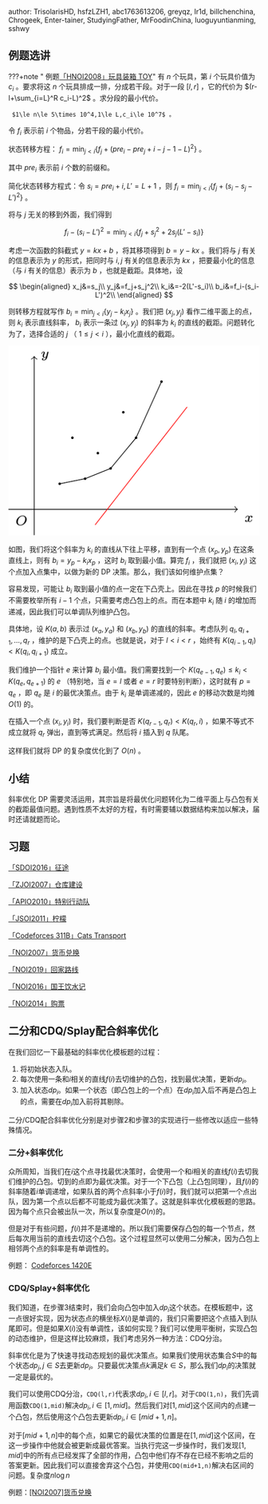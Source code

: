 author: TrisolarisHD, hsfzLZH1, abc1763613206, greyqz, Ir1d, billchenchina, Chrogeek, Enter-tainer, StudyingFather, MrFoodinChina, luoguyuntianming, sshwy

## 例题选讲

???+note " 例题[「HNOI2008」玩具装箱 TOY](https://loj.ac/problem/10188)"
    有 $n$ 个玩具，第 $i$ 个玩具价值为 $c_i$ 。要求将这 $n$ 个玩具排成一排，分成若干段。对于一段 $[l,r]$ ，它的代价为 $(r-l+\sum_{i=L}^R c_i-L)^2$ 。求分段的最小代价。
    
     $1\le n\le 5\times 10^4,1\le L,c_i\le 10^7$ 。

令 $f_i$ 表示前 $i$ 个物品，分若干段的最小代价。

状态转移方程： $f_i=\min_{j<i}\{f_j+(pre_i-pre_j+i-j-1-L)^2\}$ 。

其中 $pre_i$ 表示前 $i$ 个数的前缀和。

简化状态转移方程式：令 $s_i=pre_i+i,L'=L+1$ ，则 $f_i=\min_{j<i}\{f_j+(s_i-s_j-L')^2\}$ 。

将与 $j$ 无关的移到外面，我们得到

$$
f_i - (s_i-L')^2=\min_{j<i}\{f_j+s_j^2 + 2s_j(L'-s_i) \} 
$$

考虑一次函数的斜截式 $y=kx+b$ ，将其移项得到 $b=y-kx$ 。我们将与 $j$ 有关的信息表示为 $y$ 的形式，把同时与 $i,j$ 有关的信息表示为 $kx$ ，把要最小化的信息（与 $i$ 有关的信息）表示为 $b$ ，也就是截距。具体地，设

$$
\begin{aligned}
x_j&=s_j\\
y_j&=f_j+s_j^2\\
k_i&=-2(L'-s_i)\\
b_i&=f_i-(s_i-L')^2\\
\end{aligned}
$$

则转移方程就写作 $b_i = \min_{j<i}\{ y_j-k_ix_j \}$ 。我们把 $(x_j,y_j)$ 看作二维平面上的点，则 $k_i$ 表示直线斜率， $b_i$ 表示一条过 $(x_j,y_j)$ 的斜率为 $k_i$ 的直线的截距。问题转化为了，选择合适的 $j$ （ $1\le j<i$ ），最小化直线的截距。

![slope_optimization](../images/optimization.svg)

如图，我们将这个斜率为 $k_i$ 的直线从下往上平移，直到有一个点 $(x_p,y_p)$ 在这条直线上，则有 $b_i=y_p-k_ix_p$ ，这时 $b_i$ 取到最小值。算完 $f_i$ ，我们就把 $(x_i,y_i)$ 这个点加入点集中，以做为新的 DP 决策。那么，我们该如何维护点集？

容易发现，可能让 $b_i$ 取到最小值的点一定在下凸壳上。因此在寻找 $p$ 的时候我们不需要枚举所有 $i-1$ 个点，只需要考虑凸包上的点。而在本题中 $k_i$ 随 $i$ 的增加而递减，因此我们可以单调队列维护凸包。

具体地，设 $K(a,b)$ 表示过 $(x_a,y_a)$ 和 $(x_b,y_b)$ 的直线的斜率。考虑队列 $q_l,q_{l+1},\ldots,q_r$ ，维护的是下凸壳上的点。也就是说，对于 $l<i<r$ ，始终有 $K(q_{i-1},q_i) < K(q_i,q_{i+1})$ 成立。

我们维护一个指针 $e$ 来计算 $b_i$ 最小值。我们需要找到一个 $K(q_{e-1},q_e)\le k_i< K(q_e,q_{e+1})$ 的 $e$ （特别地，当 $e=l$ 或者 $e=r$ 时要特别判断），这时就有 $p=q_e$ ，即 $q_e$ 是 $i$ 的最优决策点。由于 $k_i$ 是单调递减的，因此 $e$ 的移动次数是均摊 $O(1)$ 的。

在插入一个点 $(x_i,y_i)$ 时，我们要判断是否 $K(q_{r-1},q_r)<K(q_r,i)$ ，如果不等式不成立就将 $q_r$ 弹出，直到等式满足。然后将 $i$ 插入到 $q$ 队尾。

这样我们就将 DP 的复杂度优化到了 $O(n)$ 。

## 小结

斜率优化 DP 需要灵活运用，其宗旨是将最优化问题转化为二维平面上与凸包有关的截距最值问题。遇到性质不太好的方程，有时需要辅以数据结构来加以解决，届时还请就题而论。

## 习题

 [「SDOI2016」征途](https://loj.ac/problem/2035) 

 [「ZJOI2007」仓库建设](https://loj.ac/problem/10189) 

 [「APIO2010」特别行动队](https://loj.ac/problem/10190) 

 [「JSOI2011」柠檬](https://www.luogu.com.cn/problem/P5504) 

 [「Codeforces 311B」Cats Transport](http://codeforces.com/problemset/problem/311/B) 

 [「NOI2007」货币兑换](https://loj.ac/problem/2353) 

 [「NOI2019」回家路线](https://loj.ac/problem/3156) 

 [「NOI2016」国王饮水记](https://uoj.ac/problem/223) 

 [「NOI2014」购票](https://uoj.ac/problem/7) 
 
## 二分和CDQ/Splay配合斜率优化
在我们回忆一下最基础的斜率优化模板题的过程：
1. 将初始状态入队。
2. 每次使用一条和$i$相关的直线$f(i)$去切维护的凸包，找到最优决策，更新$dp_i$。
3. 加入状态$dp_i$。如果一个状态（即凸包上的一个点）在$dp_i$加入后不再是凸包上的点，需要在$dp_i$加入前将其剔除。

二分/CDQ配合斜率优化分别是对步骤2和步骤3的实现进行一些修改以适应一些特殊情况。
### 二分+斜率优化

众所周知，当我们在$i$这个点寻找最优决策时，会使用一个和$i$相关的直线$f(i)$去切我们维护的凸包。切到的点即为最优决策。对于一个下凸包（上凸包同理），且$f(i)$的斜率随着$i$单调递增，如果队首的两个点斜率小于$f(i)$时，我们就可以把第一个点出队，因为第一个点以后都不可能成为最优决策了。这就是斜率优化模板题的思路。因为每个点只会被出队一次，所以复杂度是$O(n)$的。

但是对于有些问题，$f(i)$并不是递增的。所以我们需要保存凸包的每一个节点，然后每次用当前的直线去切这个凸包。这个过程显然可以使用二分解决，因为凸包上相邻两个点的斜率是有单调性的。

例题： [Codeforces 1420E](https://codeforces.com/contest/1420/problem/E)

### CDQ/Splay+斜率优化

我们知道，在步骤3结束时，我们会向凸包中加入$dp_i$这个状态。在模板题中，这一点很好实现，因为状态点的横坐标$X(i)$是单调的，我们只需要把这个点插入到队尾即可。但是如果$X(i)$没有单调性，该如何实现？我们可以使用平衡树，实现凸包的动态维护，但是这样比较麻烦，我们考虑另外一种方法：CDQ分治。

斜率优化是为了快速寻找动态规划的最优决策点。如果我们使用状态集合$S$中的每个状态$dp_j, j\in S$去更新$dp_i$。只要最优决策点$k$满足$k\in S$，那么我们$dp_i$的决策就一定是最优的。

我们可以使用CDQ分治，`CDQ(l,r)`代表求$dp_i,i\in [l,r]$。对于`CDQ(1,n)`，我们先调用函数`CDQ(1,mid)`解决$dp_i,i\in[1,mid]$。然后我们对$[1,mid]$这个区间内的点建一个凸包，然后使用这个凸包去更新$dp_i,i\in [mid+1,n]$。

对于$[mid+1,n]$中的每个点，如果它的最优决策的位置是在$[1,mid]$这个区间，在这一步操作中他就会被更新成最优答案。当执行完这一步操作时，我们发现$[1,mid]$中的所有点已经发挥了全部的作用，凸包中他们存不存在已经不影响之后的答案更新。因此我们可以直接舍弃这个凸包，并使用`CDQ(mid+1,n)`解决右区间的问题。复杂度$n\log n$

例题：[[NOI2007]货币兑换](https://www.luogu.com.cn/problem/P4027)


